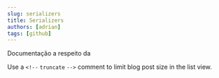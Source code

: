 ```yaml
---
slug: serializers
title: Serializers
authors: [adrian]
tags: [github]
---
```


Documentação a respeito da 

Use a `<!--` `truncate` `-->` comment to limit blog post size in the list view.

<!-- truncate -->


